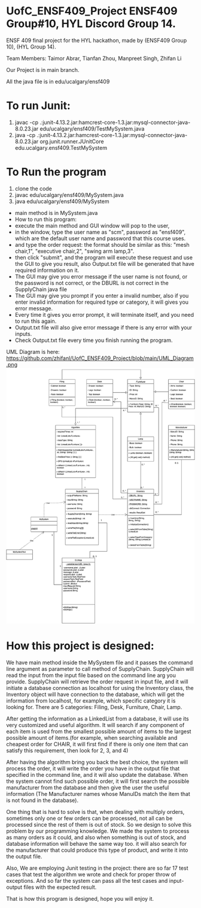 # UofC_ENSF409_Project ENSF409 Group#10, HYL Discord Group 14.

ENSF 409 final project for the HYL hackathon, made by (ENSF409 Group 10), (HYL Group 14).

Team Members: Taimor Abrar, Tianfan Zhou, Manpreet Singh, Zhifan Li

Our Project is in main branch.

All the java file is in edu/ucalgary/ensf409

# To run Junit: 
1. javac -cp .:junit-4.13.2.jar:hamcrest-core-1.3.jar:mysql-connector-java-8.0.23.jar  edu/ucalgary/ensf409/TestMySystem.java
2. java -cp .:junit-4.13.2.jar:hamcrest-core-1.3.jar:mysql-connector-java-8.0.23.jar  org.junit.runner.JUnitCore edu.ucalgary.ensf409.TestMySystem

# To Run the program 
1. clone the code
2. javac edu/ucalgary/ensf409/MySystem.java 
3. java edu/ucalgary/ensf409/MySystem 

* main method is in MySystem.java
* How to run this program: 
* execute the main method and GUI window will pop to the user,
* in the window, type the user name as "scm", password as "ensf409", which are the default user name and password that this course uses.
* and type the order request: the format should be similar as this: "mesh chair,1", "executive chair,2", "swing arm lamp,3".
* then click "submit", and the program will execute these request and use the GUI to give you result, also Output.txt file will be generated that have required information on it.
* The GUI may give you error message if the user name is not found, or the password is not correct, or the DBURL is not correct in the SupplyChain java file
* The GUI may give you prompt if you enter a invalid number, also if you enter invalid information for required type or category, it will gives you error message.
* Every time it gives you error prompt, it will terminate itself, and you need to run this again.
* Output.txt file will also give error message if there is any error with your inputs.
* Check Output.txt file every time you finish running the program.

UML Diagram is here: 
https://github.com/zhifanl/UofC_ENSF409_Project/blob/main/UML_Diagram.png
![...](https://github.com/zhifanl/UofC_ENSF409_Project/blob/main/UML_Diagram.png)

# How this project is designed:

We have main method inside the MySystem file and it passes the command line argument as parameter to call method of SupplyChain. SupplyChain will read the input from the input file based on the command line arg you provide. SupplyChain will retrieve the order request in input file, and it will initiate a database connection as localhost for using the Inventory class, the Inventory object will have connection to the database, which will get the information from localhost, for example, which specific category it is looking for. There are 5 categories: Filing, Desk, Furniture, Chair, Lamp.

After getting the information as a LinkedList from a database, it will use its very customized and useful algorithm. It will search if any component of each item is used from the smallest possible amount of items to the largest possible amount of items.(for example, when searching available and cheapest order for CHAIR, it will first find if there is only one item that can satisfy this requirement, then look for 2, 3, and 4)

After having the algorithm bring you back the best choice, the system will process the order, it will write the order you have in the output file that specified in the command line, and it will also update the database. When the system cannot find such possible order, it will first search the possible manufacturer from the database and then give the user the useful information (The Manufacturer names whose ManuIDs match the item that is not found in the database).

One thing that is hard to solve is that, when dealing with multiply orders, sometimes only one or few orders can be processed, not all can be processed since the rest of them is out of stock. So we design to solve this problem by our programming knowledge. We made the system to process as many orders as it could, and also when something is out of stock, and database information will behave the same way too. it will also search for the manufacturer that could produce this type of product, and write it into the output file.

Also, We are employing Junit testing in the project: there are so far 17 test cases that test the algorithm we wrote and check for proper throw of exceptions. And so far the system can pass all the test cases and input-output files with the expected result.

That is how this program is designed, hope you will enjoy it.

